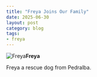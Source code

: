 ```yaml
---
title: "Freya Joins Our Family"
date: 2025-06-30
layout: post
category: blog
tags:
- freya
---
```



 ![Freya](/images/2025/2025-06-30-freya.jpg)**Freya**
<!--more-->


Freya a rescue dog from Pedralba.

